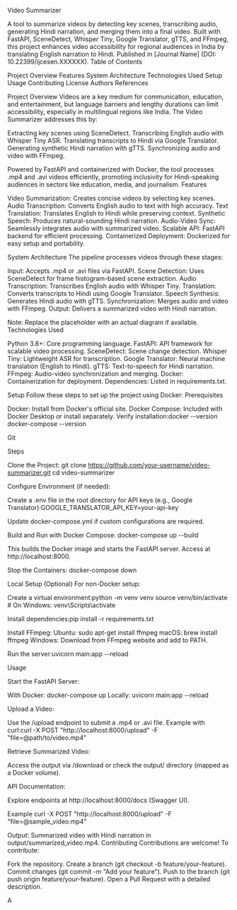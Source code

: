 Video Summarizer

A tool to summarize videos by detecting key scenes, transcribing audio, generating Hindi narration, and merging them into a final video. Built with FastAPI, SceneDetect, Whisper Tiny, Google Translator, gTTS, and FFmpeg, this project enhances video accessibility for regional audiences in India by translating English narration to Hindi.
Published in [Journal Name] (DOI: 10.22399/ijcesen.XXXXXX).
Table of Contents

Project Overview
Features
System Architecture
Technologies Used
Setup
Usage
Contributing
License
Authors
References

Project Overview
Videos are a key medium for communication, education, and entertainment, but language barriers and lengthy durations can limit accessibility, especially in multilingual regions like India. The Video Summarizer addresses this by:

Extracting key scenes using SceneDetect.
Transcribing English audio with Whisper Tiny ASR.
Translating transcripts to Hindi via Google Translator.
Generating synthetic Hindi narration with gTTS.
Synchronizing audio and video with FFmpeg.

Powered by FastAPI and containerized with Docker, the tool processes .mp4 and .avi videos efficiently, promoting inclusivity for Hindi-speaking audiences in sectors like education, media, and journalism.
Features

Video Summarization: Creates concise videos by selecting key scenes.
Audio Transcription: Converts English audio to text with high accuracy.
Text Translation: Translates English to Hindi while preserving context.
Synthetic Speech: Produces natural-sounding Hindi narration.
Audio-Video Sync: Seamlessly integrates audio with summarized video.
Scalable API: FastAPI backend for efficient processing.
Containerized Deployment: Dockerized for easy setup and portability.

System Architecture
The pipeline processes videos through these stages:

Input: Accepts .mp4 or .avi files via FastAPI.
Scene Detection: Uses SceneDetect for frame histogram-based scene extraction.
Audio Transcription: Transcribes English audio with Whisper Tiny.
Translation: Converts transcripts to Hindi using Google Translator.
Speech Synthesis: Generates Hindi audio with gTTS.
Synchronization: Merges audio and video with FFmpeg.
Output: Delivers a summarized video with Hindi narration.

Note: Replace the placeholder with an actual diagram if available.
Technologies Used

Python 3.8+: Core programming language.
FastAPI: API framework for scalable video processing.
SceneDetect: Scene change detection.
Whisper Tiny: Lightweight ASR for transcription.
Google Translator: Neural machine translation (English to Hindi).
gTTS: Text-to-speech for Hindi narration.
FFmpeg: Audio-video synchronization and merging.
Docker: Containerization for deployment.
Dependencies: Listed in requirements.txt.

Setup
Follow these steps to set up the project using Docker:
Prerequisites

Docker: Install from Docker's official site.
Docker Compose: Included with Docker Desktop or install separately.
Verify installation:docker --version
docker-compose --version


Git

Steps

Clone the Project:
git clone https://github.com/your-username/video-summarizer.git
cd video-summarizer


Configure Environment (if needed):

Create a .env file in the root directory for API keys (e.g., Google Translator):GOOGLE_TRANSLATOR_API_KEY=your-api-key


Update docker-compose.yml if custom configurations are required.


Build and Run with Docker Compose:
docker-compose up --build

This builds the Docker image and starts the FastAPI server. Access at http://localhost:8000.

Stop the Containers:
docker-compose down



Local Setup (Optional)
For non-Docker setup:

Create a virtual environment:python -m venv venv
source venv/bin/activate  # On Windows: venv\Scripts\activate


Install dependencies:pip install -r requirements.txt


Install FFmpeg:
Ubuntu: sudo apt-get install ffmpeg
macOS: brew install ffmpeg
Windows: Download from FFmpeg website and add to PATH.


Run the server:uvicorn main:app --reload



Usage

Start the FastAPI Server:

With Docker: docker-compose up
Locally: uvicorn main:app --reload


Upload a Video:

Use the /upload endpoint to submit a .mp4 or .avi file.
Example with curl:curl -X POST "http://localhost:8000/upload" -F "file=@path/to/video.mp4"




Retrieve Summarized Video:

Access the output via /download or check the output/ directory (mapped as a Docker volume).


API Documentation:

Explore endpoints at http://localhost:8000/docs (Swagger UI).



Example
curl -X POST "http://localhost:8000/upload" -F "file=@sample_video.mp4"

Output: Summarized video with Hindi narration in output/summarized_video.mp4.
Contributing
Contributions are welcome! To contribute:

Fork the repository.
Create a branch (git checkout -b feature/your-feature).
Commit changes (git commit -m "Add your feature").
Push to the branch (git push origin feature/your-feature).
Open a Pull Request with a detailed description.

A
